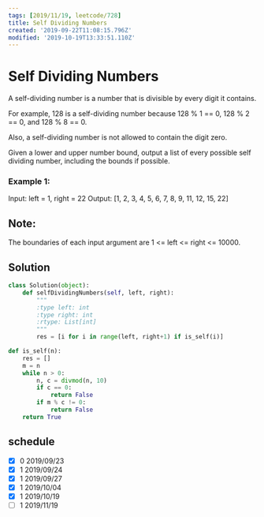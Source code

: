 ```yaml
---
tags: [2019/11/19, leetcode/728]
title: Self Dividing Numbers
created: '2019-09-22T11:08:15.796Z'
modified: '2019-10-19T13:33:51.110Z'
---
```


# Self Dividing Numbers

A self-dividing number is a number that is divisible by every digit it contains.

For example, 128 is a self-dividing number because 128 % 1 == 0, 128 % 2 == 0, and 128 % 8 == 0.

Also, a self-dividing number is not allowed to contain the digit zero.

Given a lower and upper number bound, output a list of every possible self dividing number, including the bounds if possible.

### Example 1:
Input:
left = 1, right = 22
Output: [1, 2, 3, 4, 5, 6, 7, 8, 9, 11, 12, 15, 22]

## Note:

The boundaries of each input argument are 1 <= left <= right <= 10000.

## Solution

```python
class Solution(object):
    def selfDividingNumbers(self, left, right):
        """
        :type left: int
        :type right: int
        :rtype: List[int]
        """
        res = [i for i in range(left, right+1) if is_self(i)]

def is_self(n):
    res = []
    m = n
    while n > 0:
        n, c = divmod(n, 10)
        if c == 0:
            return False
        if m % c != 0:
            return False
    return True
```


## schedule

* [x] 0 2019/09/23
* [x] 1 2019/09/24
* [x] 1 2019/09/27
* [x] 1 2019/10/04
* [x] 1 2019/10/19
* [ ] 1 2019/11/19
